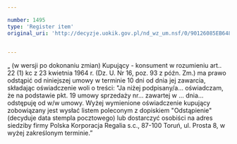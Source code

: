```yaml
---

number: 1495
type: 'Register item'
original_uri: 'http://decyzje.uokik.gov.pl/nd_wz_um.nsf/0/90126085EB648657C12574CD003E629B?OpenDocument'


---
```


„ (w wersji po dokonaniu zmian) Kupujący - konsument w rozumieniu art.. 22 (1) kc z 23 kwietnia 1964 r. (Dz. U. Nr 16, poz. 93 z późn. Zm.) ma prawo odstąpić od niniejszej umowy w terminie 10 dni od dnia jej zawarcia, składając oświadczenie woli o treści: "Ja niżej podpisany/a… oświadczam, że na podstawie pkt. 19 umowy sprzedaży nr... zawartej w ... dnia... odstępuję od w/w umowy. Wyżej wymienione oświadczenie kupujący zobowiązany jest wysłać listem poleconym z dopiskiem "Odstąpienie" (decyduje data stempla pocztowego) lub dostarczyć osobiści na adres siedziby firmy Polska Korporacja Regalia s.c., 87-100 Toruń, ul. Prosta 8, w wyżej zakreślonym terminie.”

